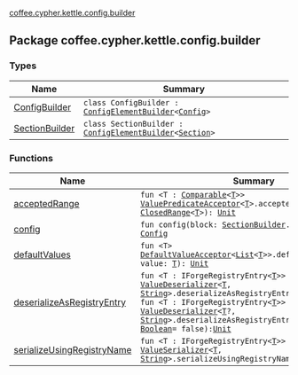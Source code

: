 [coffee.cypher.kettle.config.builder](./index.md)

## Package coffee.cypher.kettle.config.builder

### Types

| Name | Summary |
|---|---|
| [ConfigBuilder](-config-builder/index.md) | `class ConfigBuilder : `[`ConfigElementBuilder`](../coffee.cypher.kettle.config.builder.type/-config-element-builder/index.md)`<`[`Config`](../coffee.cypher.kettle.config/-config/index.md)`>` |
| [SectionBuilder](-section-builder/index.md) | `class SectionBuilder : `[`ConfigElementBuilder`](../coffee.cypher.kettle.config.builder.type/-config-element-builder/index.md)`<`[`Section`](../coffee.cypher.kettle.config/-section/index.md)`>` |

### Functions

| Name | Summary |
|---|---|
| [acceptedRange](accepted-range.md) | `fun <T : `[`Comparable`](https://kotlinlang.org/api/latest/jvm/stdlib/kotlin/-comparable/index.html)`<`[`T`](accepted-range.md#T)`>> `[`ValuePredicateAcceptor`](../coffee.cypher.kettle.config.builder.type/-value-predicate-acceptor/index.md)`<`[`T`](accepted-range.md#T)`>.acceptedRange(range: `[`ClosedRange`](https://kotlinlang.org/api/latest/jvm/stdlib/kotlin.ranges/-closed-range/index.html)`<`[`T`](accepted-range.md#T)`>): `[`Unit`](https://kotlinlang.org/api/latest/jvm/stdlib/kotlin/-unit/index.html) |
| [config](config.md) | `fun config(block: `[`SectionBuilder`](-section-builder/index.md)`.() -> `[`Unit`](https://kotlinlang.org/api/latest/jvm/stdlib/kotlin/-unit/index.html)`): `[`Config`](../coffee.cypher.kettle.config/-config/index.md) |
| [defaultValues](default-values.md) | `fun <T> `[`DefaultValueAcceptor`](../coffee.cypher.kettle.config.builder.type/-default-value-acceptor/index.md)`<`[`List`](https://kotlinlang.org/api/latest/jvm/stdlib/kotlin.collections/-list/index.html)`<`[`T`](default-values.md#T)`>>.defaultValues(vararg value: `[`T`](default-values.md#T)`): `[`Unit`](https://kotlinlang.org/api/latest/jvm/stdlib/kotlin/-unit/index.html) |
| [deserializeAsRegistryEntry](deserialize-as-registry-entry.md) | `fun <T : IForgeRegistryEntry<`[`T`](deserialize-as-registry-entry.md#T)`>> `[`ValueDeserializer`](../coffee.cypher.kettle.config.builder.type/-value-deserializer/index.md)`<`[`T`](deserialize-as-registry-entry.md#T)`, `[`String`](https://kotlinlang.org/api/latest/jvm/stdlib/kotlin/-string/index.html)`>.deserializeAsRegistryEntry(): `[`Unit`](https://kotlinlang.org/api/latest/jvm/stdlib/kotlin/-unit/index.html)<br>`fun <T : IForgeRegistryEntry<`[`T`](deserialize-as-registry-entry.md#T)`>> `[`ValueDeserializer`](../coffee.cypher.kettle.config.builder.type/-value-deserializer/index.md)`<`[`T`](deserialize-as-registry-entry.md#T)`?, `[`String`](https://kotlinlang.org/api/latest/jvm/stdlib/kotlin/-string/index.html)`>.deserializeAsRegistryEntry(errorOnMissing: `[`Boolean`](https://kotlinlang.org/api/latest/jvm/stdlib/kotlin/-boolean/index.html)` = false): `[`Unit`](https://kotlinlang.org/api/latest/jvm/stdlib/kotlin/-unit/index.html) |
| [serializeUsingRegistryName](serialize-using-registry-name.md) | `fun <T : IForgeRegistryEntry<`[`T`](serialize-using-registry-name.md#T)`>> `[`ValueSerializer`](../coffee.cypher.kettle.config.builder.type/-value-serializer/index.md)`<`[`T`](serialize-using-registry-name.md#T)`, `[`String`](https://kotlinlang.org/api/latest/jvm/stdlib/kotlin/-string/index.html)`>.serializeUsingRegistryName(): `[`Unit`](https://kotlinlang.org/api/latest/jvm/stdlib/kotlin/-unit/index.html) |
